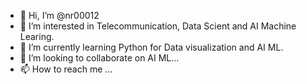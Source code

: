 - 👋 Hi, I’m @nr00012
- 👀 I’m interested in Telecommunication, Data Scient and AI Machine Learing.
- 🌱 I’m currently learning Python for Data visualization and AI ML.
- 💞️ I’m looking to collaborate on AI ML...
- 📫 How to reach me ...

<!---
noramean/noramean is a ✨ special ✨ repository because its `README.md` (this file) appears on your GitHub profile.
You can click the Preview link to take a look at your changes.
--->
